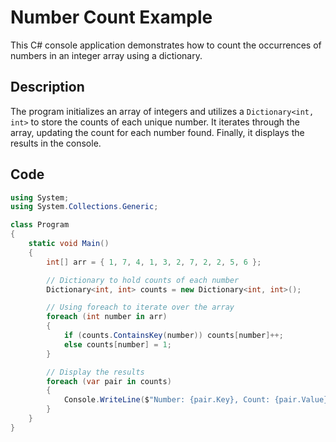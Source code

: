 # Number Count Example

This C# console application demonstrates how to count the occurrences of numbers in an integer array using a dictionary.

## Description

The program initializes an array of integers and utilizes a `Dictionary<int, int>` to store the counts of each unique number. It iterates through the array, updating the count for each number found. Finally, it displays the results in the console.

## Code

```csharp
using System;
using System.Collections.Generic;

class Program
{
    static void Main()
    {
        int[] arr = { 1, 7, 4, 1, 3, 2, 7, 2, 2, 5, 6 };

        // Dictionary to hold counts of each number
        Dictionary<int, int> counts = new Dictionary<int, int>();

        // Using foreach to iterate over the array
        foreach (int number in arr)
        {
            if (counts.ContainsKey(number)) counts[number]++;
            else counts[number] = 1;
        }

        // Display the results
        foreach (var pair in counts)
        {
            Console.WriteLine($"Number: {pair.Key}, Count: {pair.Value}");
        }
    }
}
```
